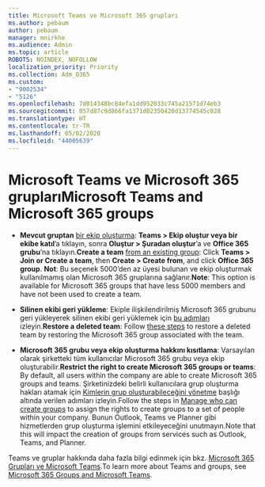 ```yaml
---
title: Microsoft Teams ve Microsoft 365 grupları
ms.author: pebaum
author: pebaum
manager: mnirkhe
ms.audience: Admin
ms.topic: article
ROBOTS: NOINDEX, NOFOLLOW
localization_priority: Priority
ms.collection: Adm_O365
ms.custom:
- "9002534"
- "5126"
ms.openlocfilehash: 7d014348bc84efa1dd952033c745a21571d74eb3
ms.sourcegitcommit: 057d87c9d866fa1371d02350420d13774545c028
ms.translationtype: HT
ms.contentlocale: tr-TR
ms.lasthandoff: 05/02/2020
ms.locfileid: "44005639"
---
```

# <a name="microsoft-teams-and-microsoft-365-groups"></a><span data-ttu-id="6c04b-102">Microsoft Teams ve Microsoft 365 grupları</span><span class="sxs-lookup"><span data-stu-id="6c04b-102">Microsoft Teams and Microsoft 365 groups</span></span>

- <span data-ttu-id="6c04b-103">**Mevcut gruptan** [bir ekip oluşturma](https://support.microsoft.com/tr-TR/office/create-a-team-from-an-existing-group-24ec428e-40d7-4a1a-ab87-29be7d145865): **Teams > Ekip oluştur veya bir ekibe katıl**’a tıklayın, sonra **Oluştur > Şuradan oluştur**’a ve **Office 365 grubu**’na tıklayın.</span><span class="sxs-lookup"><span data-stu-id="6c04b-103">**Create a team** [from an existing group](https://support.microsoft.com/tr-TR/office/create-a-team-from-an-existing-group-24ec428e-40d7-4a1a-ab87-29be7d145865):  Click **Teams > Join or Create a team**, then **Create  > Create from**, and click **Office 365 group**.</span></span> <span data-ttu-id="6c04b-104">**Not**: Bu seçenek 5000’den az üyesi bulunan ve ekip oluşturmak kullanılmamış olan Microsoft 365 gruplarına sağlanır.</span><span class="sxs-lookup"><span data-stu-id="6c04b-104">**Note**: This option is available for Microsoft 365 groups that have less 5000 members and have not been used to create a team.</span></span>

- <span data-ttu-id="6c04b-105">**Silinen ekibi geri yükleme**: Ekiple ilişkilendirilmiş Microsoft 365 grubunu geri yükleyerek silinen ekibi geri yüklemek için [bu adımları](https://docs.microsoft.com/microsoftteams/archive-or-delete-a-team#restore-a-deleted-team) izleyin.</span><span class="sxs-lookup"><span data-stu-id="6c04b-105">**Restore a deleted team**: Follow [these steps](https://docs.microsoft.com/microsoftteams/archive-or-delete-a-team#restore-a-deleted-team) to restore a deleted team by restoring the Microsoft 365 group associated with the team.</span></span>

- <span data-ttu-id="6c04b-106">**Microsoft 365 grubu veya ekip oluşturma hakkını kısıtlama**: Varsayılan olarak şirketteki tüm kullanıcılar Microsoft 365 grubu veya ekip oluşturabilir.</span><span class="sxs-lookup"><span data-stu-id="6c04b-106">**Restrict the right to create Microsoft 365 groups or teams**: By default, all users within the company are able to create Microsoft 365 groups and teams.</span></span>  <span data-ttu-id="6c04b-107">Şirketinizdeki belirli kullanıcılara grup oluşturma hakları atamak için [Kimlerin grup oluşturabileceğini yönetme](https://support.office.com/article/Manage-who-can-create-Office-365-Groups-4c46c8cb-17d0-44b5-9776-005fced8e618) başlığı altında verilen adımları izleyin.</span><span class="sxs-lookup"><span data-stu-id="6c04b-107">Follow the steps in [Manage who can create groups](https://support.office.com/article/Manage-who-can-create-Office-365-Groups-4c46c8cb-17d0-44b5-9776-005fced8e618) to assign the rights to create groups to a set of people within your company.</span></span> <span data-ttu-id="6c04b-108">Bunun Outlook, Teams ve Planner gibi hizmetlerden grup oluşturma işlemini etkileyeceğini unutmayın.</span><span class="sxs-lookup"><span data-stu-id="6c04b-108">Note that this will impact the creation of groups from services such as Outlook, Teams, and Planner.</span></span>

<span data-ttu-id="6c04b-109">Teams ve gruplar hakkında daha fazla bilgi edinmek için bkz. [Microsoft 365 Grupları ve Microsoft Teams](https://docs.microsoft.com/microsoftteams/office-365-groups).</span><span class="sxs-lookup"><span data-stu-id="6c04b-109">To learn more about Teams and groups, see [Microsoft 365 Groups and Microsoft Teams](https://docs.microsoft.com/microsoftteams/office-365-groups).</span></span>
